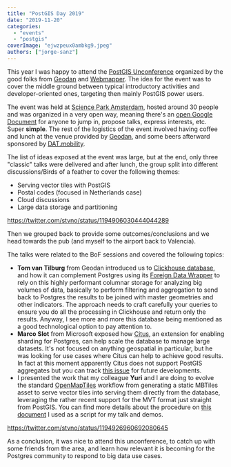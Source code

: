 ```yaml
---
title: "PostGIS Day 2019"
date: "2019-11-20"
categories: 
  - "events"
  - "postgis"
coverImage: "ejwzpeux0ambkg9.jpeg"
authors: ["jorge-sanz"]
---
```


This year I was happy to attend the [PostGIS Unconference](https://postgisdag.nl/) organized by the good folks from [Geodan](https://www.geodan.nl/) and [Webmapper](https://webmapper.nl/). The idea for the event was to cover the middle ground between typical introductory activities and developer-oriented ones, targeting then mainly PostGIS power users.

The event was held at [Science Park Amsterdam](https://www.openstreetmap.org/way/26778806#map=15/52.3544/4.9555), hosted around 30 people and was organized in a very open way, meaning there's an [open Google Document](https://docs.google.com/document/d/1mby7bcDVCGVEkKky6zngtOE6mZm0hhu0mQqAmdhUbMQ/edit#heading=h.ef7laxwhu4pr) for anyone to jump in, propose talks, express interests, etc. Super **simple**. The rest of the logistics of the event involved having coffee and lunch at the venue provided by [Geodan](https://www.geodan.nl/), and some beers afterward sponsored by [DAT.mobility](https://www.dat.nl/).

The list of ideas exposed at the event was large, but at the end, only three "classic" talks were delivered and after lunch, the group split into different discussions/Birds of a feather to cover the following themes:

- Serving vector tiles with PostGIS
- Postal codes (focused in Netherlands case)
- Cloud discussions
- Large data storage and partitioning

https://twitter.com/stvno/status/1194906030444044289

Then we grouped back to provide some outcomes/conclusions and we head towards the pub (and myself to the airport back to Valencia).

The talks were related to the BoF sessions and covered the following topics:

- **Tom van Tilburg** from Geodan introduced us to [Clickhouse database](https://clickhouse.yandex/), and how it can complement Postgres using its [Foreign Data Wrapper](https://github.com/adjust/clickhouse_fdw) to rely on this highly performant columnar storage for analyzing big volumes of data, basically to perform filtering and aggregation to send back to Postgres the results to be joined with master geometries and other indicators. The approach needs to craft carefully your queries to ensure you do all the processing in Clickhouse and return only the results. Anyway, I see more and more this database being mentioned as a good technological option to pay attention to.
- **Marco Slot** from Microsoft exposed how [Citus](https://github.com/citusdata/citus), an extension for enabling sharding for Postgres, can help scale the database to manage large datasets. It's not focused on anything geospatial in particular, but he was looking for use cases where Citus can help to achieve good results. In fact at this moment apparently Citus does not support PostGIS aggregates but you can track [this issue](https://github.com/citusdata/citus/issues/1016) for future developments.
- I presented the work that my colleague **Yuri** and I are doing to evolve the standard [OpenMapTiles](https://openmaptiles.org/) workflow from generating a static MBTiles asset to serve vector tiles into serving them directly from the database, leveraging the rather recent support for the MVT format just straight from PostGIS. You can find more details about the procedure on [this document](https://docs.google.com/document/d/1Q9qZjSqRN_3HNVgqL3OQKmEG1mh3quigc_wKo2EFwik/edit#) I used as a script for my talk and demos.

https://twitter.com/stvno/status/1194926960692080645

As a conclusion, it was nice to attend this unconference, to catch up with some friends from the area, and learn how relevant it is becoming for the Postgres community to respond to big data use cases.
